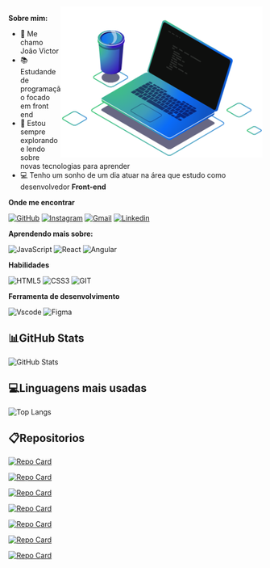 <img src="https://raw.githubusercontent.com/090Raphael/imagens/86227742a4942ef2d095bfb6e68ad9767f208ef9/imagens/ilustra%C3%A7%C3%A3o%20de%20computador%202.png" alt="ilustração de um computador" min-width="400px" max-width="400px" width="400px" align="right">

**Sobre mim:**
- 🙋 Me chamo João Victor
- 📚 Estudande de programação focado em front end
- 🔎 Estou sempre explorando e lendo sobre novas tecnologias para aprender
- 💻 Tenho um sonho de um dia atuar na área que estudo como desenvolvedor **Front-end**

**Onde me encontrar**

[![GitHub](https://img.shields.io/badge/GitHub-100000?style=for-the-badge&logo=github&logoColor=white)](https://github.com/JoaoVictorCore)
[![Instagram](https://img.shields.io/badge/-Instagram-%23E4405F?style=for-the-badge&logo=instagram&logoColor=white)](https://www.instagram.com/jotave.brito/)
[![Gmail](https://img.shields.io/badge/Gmail-333333?style=for-the-badge&logo=gmail&logoColor=red)](mailto:joaovictor.contato2003@gmail.com)
[![Linkedin](https://img.shields.io/badge/-Linkedin-%23E4405F?style=for-the-badge&logo=linkedin&logoColor=white)](https://www.linkedin.com/in/joao-victor-780734226/)

**Aprendendo mais sobre:**

![JavaScript](https://img.shields.io/badge/JavaScript-F7DF1E?style=for-the-badge&logo=javascript&logoColor=black)
![React](https://img.shields.io/badge/React-20232A?style=for-the-badge&logo=react&logoColor=61DAFB)
![Angular](https://img.shields.io/badge/Angular-DD0031?style=for-the-badge&logo=angular&logoColor=white)

**Habilidades**

![HTML5](https://img.shields.io/badge/HTML5-E34F26?style=for-the-badge&logo=html5&logoColor=white)
![CSS3](https://img.shields.io/badge/CSS3-1572B6?style=for-the-badge&logo=css3&logoColor=white)
![GIT](https://img.shields.io/badge/GIT-1572B6?style=for-the-badge&logo=git&logoColor=white)

**Ferramenta de desenvolvimento**

![Vscode](https://img.shields.io/badge/Vscode-007ACC?style=for-the-badge&logo=visual-studio-code&logoColor=white)
![Figma](https://img.shields.io/badge/Figma-696969?style=for-the-badge&logo=figma&logoColor=figma)

## 📊**GitHub Stats**

![GitHub Stats](https://github-readme-stats.vercel.app/api?username=JoaoVictorCore&theme=jolly)

## 💻**Linguagens mais usadas**

![Top Langs](https://github-readme-stats-git-masterrstaa-rickstaa.vercel.app/api/top-langs/?username=JoaoVictorCore&theme=jolly)

## 📋**Repositorios**

[![Repo Card](https://github-readme-stats.vercel.app/api/pin/?username=JoaoVictorCore&repo=dio-lab-open-source&theme=jolly)](https://github.com/JoaoVictorCore/dio-lab-open-source)

[![Repo Card](https://github-readme-stats.vercel.app/api/pin/?username=JoaoVictorCore&repo=Historia-do-android&theme=jolly)](https://github.com/JoaoVictorCore/Historia-do-android)

[![Repo Card](https://github-readme-stats.vercel.app/api/pin/?username=JoaoVictorCore&repo=Social-links-profile&theme=jolly)](https://github.com/JoaoVictorCore/Social-links-profile)

[![Repo Card](https://github-readme-stats.vercel.app/api/pin/?username=JoaoVictorCore&repo=trilha-css-desafio-01&theme=jolly)](https://github.com/JoaoVictorCore/trilha-css-desafio-01)

[![Repo Card](https://github-readme-stats.vercel.app/api/pin/?username=JoaoVictorCore&repo=jogo-detona-ralp&theme=jolly)](https://github.com/JoaoVictorCore/jogo-detona-ralp)

[![Repo Card](https://github-readme-stats.vercel.app/api/pin/?username=JoaoVictorCore&repo=nivel-heroi&theme=jolly)](https://github.com/JoaoVictorCore/nivel-heroi)

[![Repo Card](https://github-readme-stats.vercel.app/api/pin/?username=JoaoVictorCore&repo=Jogo-da-memoria&theme=jolly)](https://github.com/JoaoVictorCore/Jogo-da-memoria)

